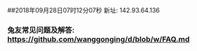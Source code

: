 ##2018年09月28日07时12分07秒 新址: 142.93.64.136
### 兔友常见问题及解答: https://github.com/wanggonging/d/blob/w/FAQ.md
